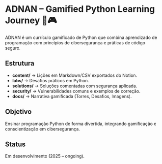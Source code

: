 # ADNAN – Gamified Python Learning Journey 🐍🎮

ADNAN é um currículo gamificado de Python que combina aprendizado de programação 
com princípios de cibersegurança e práticas de código seguro.

## Estrutura
- **content/** → Lições em Markdown/CSV exportados do Notion.
- **labs/** → Desafios práticos em Python.
- **solutions/** → Soluções comentadas com segurança aplicada.
- **security/** → Vulnerabilidades comuns e exemplos de correção.
- **docs/** → Narrativa gamificada (Torres, Desafios, Imagens).

## Objetivo
Ensinar programação Python de forma divertida, 
integrando gamificação e conscientização em cibersegurança.

## Status
Em desenvolvimento (2025 – ongoing).
